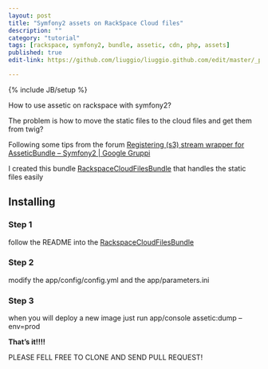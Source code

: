 ```yaml
---
layout: post
title: "Symfony2 assets on RackSpace Cloud files"
description: ""
category: "tutorial"
tags: [rackspace, symfony2, bundle, assetic, cdn, php, assets]
published: true
edit-link: https://github.com/liuggio/liuggio.github.com/edit/master/_posts/2012-05-06-symfony2-assets-on-rackspace-cloud-files.md

---
```

{% include JB/setup %}

How to use assetic on rackspace with symfony2?

The problem is how to move the static files to the cloud files and get them from twig?

Following some tips from the forum [Registering (s3) stream wrapper for AsseticBundle – Symfony2 | Google Gruppi](http://groups.google.com/group/symfony2/browse_thread/thread/8e14c145683981d4)

I created this bundle  [RackspaceCloudFilesBundle](https://github.com/liuggio/RackspaceCloudFilesBundle) that handles the static files easily

## Installing

### Step 1

follow the README into the [RackspaceCloudFilesBundle](https://github.com/liuggio/RackspaceCloudFilesBundle
)

### Step 2 

modify the app/config/config.yml and the  app/parameters.ini

<script src="https://gist.github.com/2420800.js"> </script>

### Step 3 

when you will deploy a new image just run app/console assetic:dump –env=prod

**That’s it!!!!**

PLEASE FELL FREE TO CLONE AND SEND PULL REQUEST!

